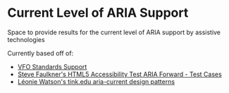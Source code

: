# Current Level of ARIA Support
Space to provide results for the current level of ARIA support by assistive technologies

Currently based off of:
* [VFO Standards Support](https://github.com/FreedomScientific/VFO-standards-support)
* [Steve Faulkner's HTML5 Accessibility Test ARIA Forward - Test Cases](https://github.com/stevefaulkner/HTML5accessibility/tree/gh-pages/tests/ARIA-tests)
* [Léonie Watson's tink.edu aria-current design patterns](https://design-patterns.tink.uk/aria-current/index.html)
